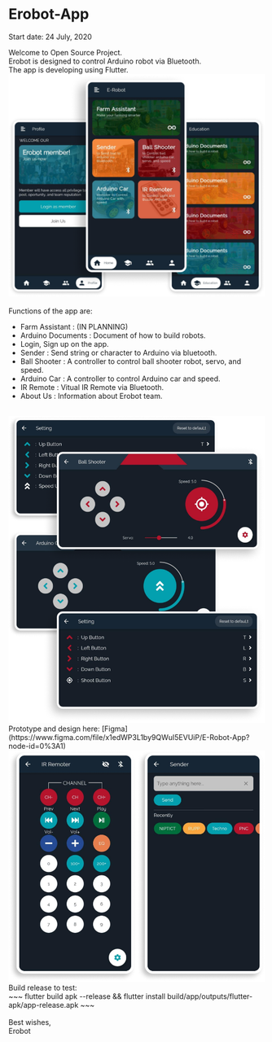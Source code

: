 # Erobot-App

Start date: 24 July, 2020

Welcome to Open Source Project.<br>
Erobot is designed to control Arduino robot via Bluetooth.<br>The app is developing using Flutter.
<br>
<img src="./assets/screenshots/5screen.png"><br><br>
Functions of the app are:<br>

* Farm Assistant : (IN PLANNING)
* Arduino Documents : Document of how to build robots.
* Login, Sign up on the app.
* Sender : Send string or character to Arduino via bluetooth.
* Ball Shooter : A controller to control ball shooter robot, servo, and speed.
* Arduino Car : A controller to control Arduino car and speed.
* IR Remote : Vitual IR Remote via Bluetooth.
* About Us : Information about Erobot team.

<br>
<img src="./assets/screenshots/4screen.png">
Prototype and design here: [Figma](https://www.figma.com/file/x1edWP3L1by9QWuI5EVUiP/E-Robot-App?node-id=0%3A1)
<br>
<img src="./assets/screenshots/2screen.png"><br>
Build release to test:<br>
~~~ 
flutter build apk --release && flutter install build/app/outputs/flutter-apk/app-release.apk
~~~ 
<br><br>
Best wishes, <br>
Erobot

 
 
 
